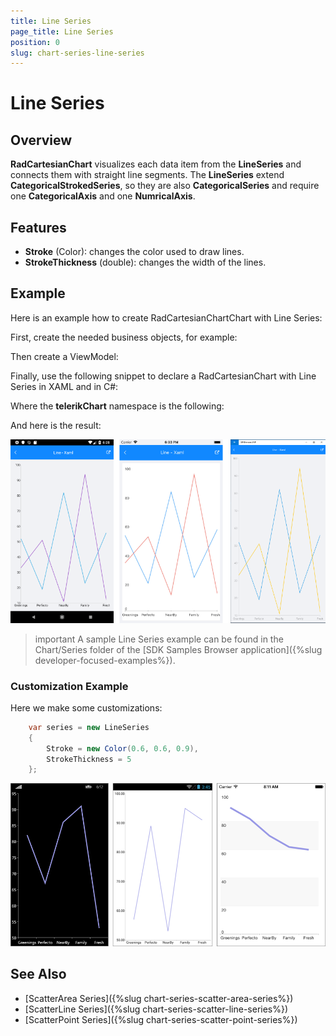 ```yaml
---
title: Line Series
page_title: Line Series
position: 0
slug: chart-series-line-series
---
```


# Line Series

## Overview

**RadCartesianChart** visualizes each data item from the **LineSeries** and connects them with straight line segments. The **LineSeries** extend **CategoricalStrokedSeries**, so they are also **CategoricalSeries** and require one **CategoricalAxis** and one **NumricalAxis**.

## Features

- **Stroke** (Color): changes the color used to draw lines.
- **StrokeThickness** (double): changes the width of the lines.

## Example

Here is an example how to create RadCartesianChartChart with Line Series:

First, create the needed business objects, for example:

<snippet id='categorical-data-model'/>

Then create a ViewModel:

<snippet id='chart-series-series-categorical-view-model'/>

Finally, use the following snippet to declare a RadCartesianChart with Line Series in XAML and in C#:

<snippet id='chart-series-line-xaml'/>
<snippet id='chart-series-line-csharp'/>

Where the **telerikChart** namespace is the following:

<snippet id='xmlns-telerikchart'/>
<snippet id='ns-telerikchart'/>

And here is the result:

![Basic LineSeries](images/cartesian-line-series-basic-example.png)

>important A sample Line Series example can be found in the Chart/Series folder of the [SDK Samples Browser application]({%slug developer-focused-examples%}).

### Customization Example
Here we make some customizations:
```C#
	var series = new LineSeries 
	{ 
		Stroke = new Color(0.6, 0.6, 0.9),
		StrokeThickness = 5 
	};
```
![Customized LineSeries](images/cartesian-line-series-customization-example.png)

## See Also

- [ScatterArea Series]({%slug chart-series-scatter-area-series%})
- [ScatterLine Series]({%slug chart-series-scatter-line-series%})
- [ScatterPoint Series]({%slug chart-series-scatter-point-series%})